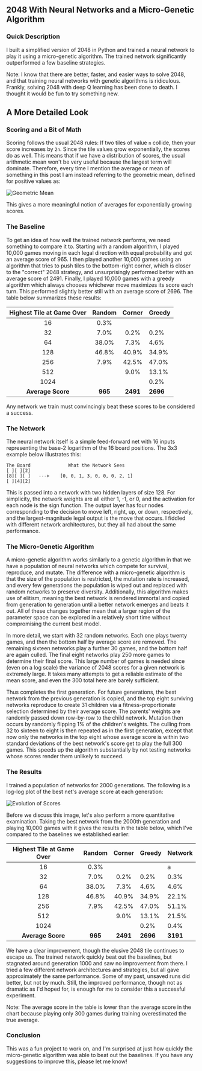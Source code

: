 ## 2048 With Neural Networks and a Micro-Genetic Algorithm ##

### Quick Description ###
I built a simplified version of 2048 in Python and trained a neural network to play it using a micro-genetic algorithm.  The trained network significantly outperformed a few baseline strategies.

Note:  I know that there are better, faster, and easier ways to solve 2048, and that training neural networks with genetic algorithms is ridiculous.  Frankly, solving 2048 with deep Q learning has been done to death.  I thought it would be fun to try something new.

## A More Detailed Look ##
### Scoring and a Bit of Math ###
Scoring follows the usual 2048 rules:  If two tiles of value `n` collide, then your score increases by `2n`.  Since the tile values grow exponentially, the scores do as well.  This means that if we have a distribution of scores, the usual arithmetic mean won't be very useful because the largest term will dominate.  Therefore, every time I mention the average or mean of something in this post I am instead referring to the geometric mean, defined for positive values as:

![Geometric Mean](misc/geometric_mean.png)

This gives a more meaningful notion of averages for exponentially growing scores.


### The Baseline ###
To get an idea of how well the trained network performs, we need something to compare it to.  Starting with a random algorithm, I played 10,000 games moving in each legal direction with equal probability and got an average score of 965.  I then played another 10,000 games using an algorithm that tries to push tiles to the bottom-right corner, which is closer to the "correct" 2048 strategy, and unsurprisingly performed better with an average score of 2491.  Finally, I played 10,000 games with a greedy algorithm which always chooses whichever move maximizes its score each turn.  This performed slightly better still with an average score of 2696.  The table below summarizes these results:

Highest Tile at Game Over | Random  | Corner   | Greedy
:------------------------:|:-------:|:--------:|:------
16                        | 0.3%    |          | 
32                        | 7.0%    | 0.2%     | 0.2%
64                        | 38.0%   | 7.3%     | 4.6%
128                       | 46.8%   | 40.9%    | 34.9%
256                       | 7.9%    | 42.5%    | 47.0%
512                       |         | 9.0%     | 13.1%
1024                      |         |          | 0.2%
**Average Score**         | **965** | **2491** | **2696**

Any network we train must convincingly beat these scores to be considered a success.


### The Network ###
The neural network itself is a simple feed-forward net with 16 inputs representing the base-2 logarithm of the 16 board positions.  The 3x3 example below illustrates this:
```
The Board              What the Network Sees
[ ][ ][2]
[8][ ][ ]   --->    [0, 0, 1, 3, 0, 0, 0, 2, 1]
[ ][4][2]
```
This is passed into a network with two hidden layers of size 128.  For simplicity, the network weights are all either 1, -1, or 0, and the activation for each node is the sign function.  The output layer has four nodes corresponding to the decision to move left, right, up, or down, respectively, and the largest-magnitude legal output is the move that occurs.  I fiddled with different network architectures, but they all had about the same performance.


### The Micro-Genetic Algorithm ###
A micro-genetic algorithm works similarly to a genetic algorithm in that we have a population of neural networks which compete for survival, reproduce, and mutate.  The difference with a micro-genetic algorithm is that the size of the population is restricted, the mutation rate is increased, and every few generations the population is wiped out and replaced with random networks to preserve diversity.  Additionally, this algorithm makes use of elitism, meaning the best network is rendered immortal and copied from generation to generation until a better network emerges and beats it out.  All of these changes together mean that a larger region of the parameter space can be explored in a relatively short time without compromising the current best model.

In more detail, we start with 32 random networks.  Each one plays twenty games, and then the bottom half by average score are removed.  The remaining sixteen networks play a further 30 games, and the bottom half are again culled.  The final eight networks play 250 more games to determine their final score.  This large number of games is needed since (even on a log scale) the variance of 2048 scores for a given network is extremely large.  It takes many attempts to get a reliable estimate of the mean score, and even the 300 total here are barely sufficient.

Thus completes the first generation.  For future generations, the best network from the previous generation is copied, and the top eight surviving networks reproduce to create 31 children via a fitness-proportionate selection determined by their average score.  The parents' weights are randomly passed down row-by-row to the child network.  Mutation then occurs by randomly flipping 1% of the children's weights.  The culling from 32 to sixteen to eight is then repeated as in the first generation, except that now only the networks in the top eight whose average score is within two standard deviations of the best network's score get to play the full 300 games.  This speeds up the algorithm substantially by not testing networks whose scores render them unlikely to succeed.


### The Results ###
I trained a population of networks for 2000 generations.  The following is a log-log plot of the best net's average score at each generation:

![Evolution of Scores](misc/scores_per_generation.png)

Before we discuss this image, let's also perform a more quantitative examination.  Taking the best network from the 2000th generation and playing 10,000 games with it gives the results in the table below, which I've compared to the baselines we established earlier:

Highest Tile at Game Over | Random  | Corner   | Greedy   | Network
:------------------------:|:-------:|:--------:|:---------|:-------
16                        | 0.3%    |          |          |a 
32                        | 7.0%    | 0.2%     | 0.2%     | 0.3%
64                        | 38.0%   | 7.3%     | 4.6%     | 4.6%
128                       | 46.8%   | 40.9%    | 34.9%    | 22.1%
256                       | 7.9%    | 42.5%    | 47.0%    | 51.1%
512                       |         | 9.0%     | 13.1%    | 21.5%
1024                      |         |          | 0.2%     | 0.4%
**Average Score**         | **965** | **2491** | **2696** | **3191**

We have a clear improvement, though the elusive 2048 tile continues to escape us.  The trained network quickly beat out the baselines, but stagnated around generation 1000 and saw no improvement from there.  I tried a few different network architectures and strategies, but all gave approximately the same performance.  Some of my past, unsaved runs did better, but not by much.  Still, the improved performance, though not as dramatic as I'd hoped for, is enough for me to consider this a successful experiment.

Note: The average score in the table is lower than the average score in the chart because playing only 300 games during training overestimated the true average.


### Conclusion ###
This was a fun project to work on, and I'm surprised at just how quickly the micro-genetic algorithm was able to beat out the baselines.  If you have any suggestions to improve this, please let me know!
